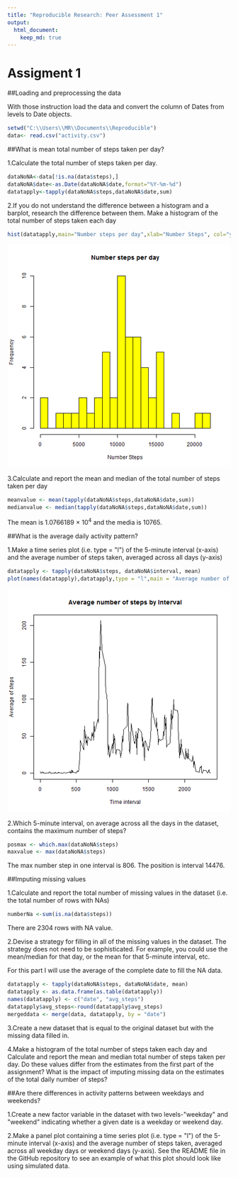 ```yaml
---
title: "Reproducible Research: Peer Assessment 1"
output: 
  html_document:
    keep_md: true
---
```



Assigment 1 
======================================================

##Loading and preprocessing the data

With those instruction load the data and convert the column of Dates from levels to Date objects.


```r
setwd("C:\\Users\\MR\\Documents\\Reproducible")
data<- read.csv("activity.csv")
```

##What is mean total number of steps taken per day?

1.Calculate the total number of steps taken per day.



```r
dataNoNA<-data[!is.na(data$steps),]
dataNoNA$date<-as.Date(dataNoNA$date,format="%Y-%m-%d")
datatapply<-tapply(dataNoNA$steps,dataNoNA$date,sum)
```

2.If you do not understand the difference between a histogram and a barplot, research the difference between them. Make a histogram of the total number of steps taken each day


```r
hist(datatapply,main="Number steps per day",xlab="Number Steps", col="yellow",breaks=20)
```

![plot of chunk histogram](figure/histogram-1.png) 

3.Calculate and report the mean and median of the total number of steps taken per day


```r
meanvalue <- mean(tapply(dataNoNA$steps,dataNoNA$date,sum))
medianvalue <- median(tapply(dataNoNA$steps,dataNoNA$date,sum))
```

The mean is 1.0766189 &times; 10<sup>4</sup> and the media is 10765.

##What is the average daily activity pattern?

1.Make a time series plot (i.e. type = "l") of the 5-minute interval (x-axis) and the average number of steps taken, averaged across all days (y-axis)


```r
datatapply <- tapply(dataNoNA$steps, dataNoNA$interval, mean)
plot(names(datatapply),datatapply,type = "l",main = "Average number of steps by Interval", xlab="Time interval",ylab="Average of steps")
```

![plot of chunk meanbyInterval](figure/meanbyInterval-1.png) 

2.Which 5-minute interval, on average across all the days in the dataset, contains the maximum number of steps?


```r
posmax <- which.max(dataNoNA$steps)
maxvalue <- max(dataNoNA$steps)
```

The max number step in one interval is 806. The position is interval 14476.

##Imputing missing values

1.Calculate and report the total number of missing values in the dataset (i.e. the total number of rows with NAs)


```r
numberNa <-sum(is.na(data$steps))
```

There are 2304 rows with NA value.

2.Devise a strategy for filling in all of the missing values in the dataset. The strategy does not need to be sophisticated. For example, you could use the mean/median for that day, or the mean for that 5-minute interval, etc.

For this part I will use the average of the complete date to fill the NA data.


```r
datatapply <- tapply(dataNoNA$steps, dataNoNA$date, mean)
datatapply <- as.data.frame(as.table(datatapply))
names(datatapply) <- c("date", "avg_steps")
datatapply$avg_steps<-round(datatapply$avg_steps)
mergeddata <- merge(data, datatapply, by = "date")
```

3.Create a new dataset that is equal to the original dataset but with the missing data filled in.



4.Make a histogram of the total number of steps taken each day and Calculate and report the mean and median total number of steps taken per day. Do these values differ from the estimates from the first part of the assignment? What is the impact of imputing missing data on the estimates of the total daily number of steps?


##Are there differences in activity patterns between weekdays and weekends?

1.Create a new factor variable in the dataset with two levels-"weekday" and "weekend" indicating whether a given date is a weekday or weekend day.



2.Make a panel plot containing a time series plot (i.e. type = "l") of the 5-minute interval (x-axis) and the average number of steps taken, averaged across all weekday days or weekend days (y-axis). See the README file in the GitHub repository to see an example of what this plot should look like using simulated data.



